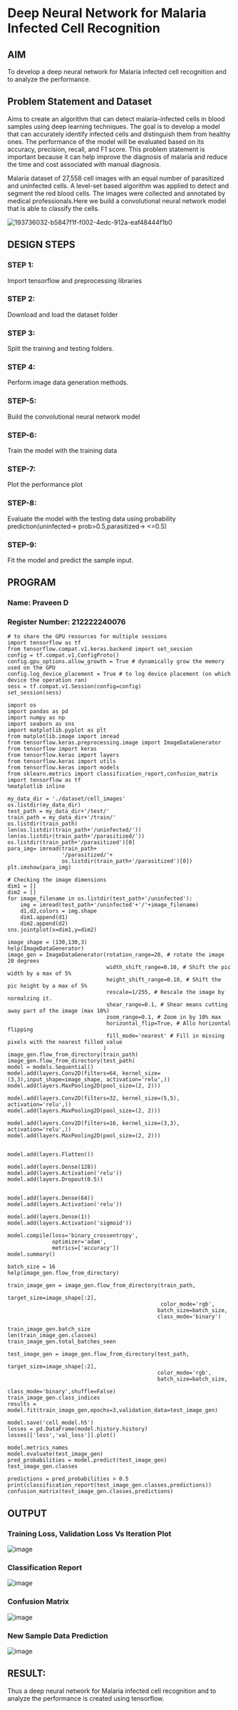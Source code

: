 # Deep Neural Network for Malaria Infected Cell Recognition

## AIM

To develop a deep neural network for Malaria infected cell recognition and to analyze the performance.

## Problem Statement and Dataset
Aims to create an algorithm that can detect malaria-infected cells in blood samples using deep learning techniques. The goal is to develop a model that can accurately identify infected cells and distinguish them from healthy ones. The performance of the model will be evaluated based on its accuracy, precision, recall, and F1 score. This problem statement is important because it can help improve the diagnosis of malaria and reduce the time and cost associated with manual diagnosis.

Malaria dataset of 27,558 cell images with an equal number of parasitized and uninfected cells. A level-set based algorithm was applied to detect and segment the red blood cells. The images were collected and annotated by medical professionals.Here we build a convolutional neural network model that is able to classify the cells.

![193736032-b5847f1f-f002-4edc-912a-eaf48444f1b0](https://github.com/etjabajasphin/malaria-cell-recognition/assets/119218812/3704a85a-de49-47ec-bce6-a6dabd2102de)


## DESIGN STEPS

### STEP 1:
Import tensorflow and preprocessing libraries
### STEP 2:
Download and load the dataset folder
### STEP 3:
Split the training and testing folders.
### STEP 4:
Perform image data generation methods.
### STEP-5:
Build the convolutional neural network model
### STEP-6:
Train the model with the training data
### STEP-7:
Plot the performance plot
### STEP-8:
Evaluate the model with the testing data using probability prediction(uninfected-> prob>0.5,parasitized-> <=0.5)
### STEP-9:
Fit the model and predict the sample input.
## PROGRAM

### Name: Praveen D

### Register Number: 212222240076

```
# to share the GPU resources for multiple sessions
import tensorflow as tf
from tensorflow.compat.v1.keras.backend import set_session
config = tf.compat.v1.ConfigProto()
config.gpu_options.allow_growth = True # dynamically grow the memory used on the GPU
config.log_device_placement = True # to log device placement (on which device the operation ran)
sess = tf.compat.v1.Session(config=config)
set_session(sess)

import os
import pandas as pd
import numpy as np
import seaborn as sns
import matplotlib.pyplot as plt
from matplotlib.image import imread
from tensorflow.keras.preprocessing.image import ImageDataGenerator
from tensorflow import keras
from tensorflow.keras import layers
from tensorflow.keras import utils
from tensorflow.keras import models
from sklearn.metrics import classification_report,confusion_matrix
import tensorflow as tf
%matplotlib inline

my_data_dir = './dataset/cell_images'
os.listdir(my_data_dir)
test_path = my_data_dir+'/test/'
train_path = my_data_dir+'/train/'
os.listdir(train_path)
len(os.listdir(train_path+'/uninfected/'))
len(os.listdir(train_path+'/parasitized/'))
os.listdir(train_path+'/parasitized')[0]
para_img= imread(train_path+
                 '/parasitized/'+
                 os.listdir(train_path+'/parasitized')[0])
plt.imshow(para_img)

# Checking the image dimensions
dim1 = []
dim2 = []
for image_filename in os.listdir(test_path+'/uninfected'):
    img = imread(test_path+'/uninfected'+'/'+image_filename)
    d1,d2,colors = img.shape
    dim1.append(d1)
    dim2.append(d2)
sns.jointplot(x=dim1,y=dim2)

image_shape = (130,130,3)
help(ImageDataGenerator)
image_gen = ImageDataGenerator(rotation_range=20, # rotate the image 20 degrees
                               width_shift_range=0.10, # Shift the pic width by a max of 5%
                               height_shift_range=0.10, # Shift the pic height by a max of 5%
                               rescale=1/255, # Rescale the image by normalzing it.
                               shear_range=0.1, # Shear means cutting away part of the image (max 10%)
                               zoom_range=0.1, # Zoom in by 10% max
                               horizontal_flip=True, # Allo horizontal flipping
                               fill_mode='nearest' # Fill in missing pixels with the nearest filled value
                              )
image_gen.flow_from_directory(train_path)
image_gen.flow_from_directory(test_path)
model = models.Sequential()
model.add(layers.Conv2D(filters=64, kernel_size=(3,3),input_shape=image_shape, activation='relu',))
model.add(layers.MaxPooling2D(pool_size=(2, 2)))

model.add(layers.Conv2D(filters=32, kernel_size=(5,5), activation='relu',))
model.add(layers.MaxPooling2D(pool_size=(2, 2)))

model.add(layers.Conv2D(filters=16, kernel_size=(3,3), activation='relu',))
model.add(layers.MaxPooling2D(pool_size=(2, 2)))


model.add(layers.Flatten())

model.add(layers.Dense(128))
model.add(layers.Activation('relu'))
model.add(layers.Dropout(0.5))


model.add(layers.Dense(64))
model.add(layers.Activation('relu'))

model.add(layers.Dense(1))
model.add(layers.Activation('sigmoid'))

model.compile(loss='binary_crossentropy',
              optimizer='adam',
              metrics=['accuracy'])
model.summary()

batch_size = 16
help(image_gen.flow_from_directory)

train_image_gen = image_gen.flow_from_directory(train_path,
                                               target_size=image_shape[:2],
                                                color_mode='rgb',
                                               batch_size=batch_size,
                                               class_mode='binary')

train_image_gen.batch_size
len(train_image_gen.classes)
train_image_gen.total_batches_seen

test_image_gen = image_gen.flow_from_directory(test_path,
                                               target_size=image_shape[:2],
                                               color_mode='rgb',
                                               batch_size=batch_size,
                                               class_mode='binary',shuffle=False)
train_image_gen.class_indices
results = model.fit(train_image_gen,epochs=3,validation_data=test_image_gen)

model.save('cell_model.h5')
losses = pd.DataFrame(model.history.history)
losses[['loss','val_loss']].plot()

model.metrics_names
model.evaluate(test_image_gen)
pred_probabilities = model.predict(test_image_gen)
test_image_gen.classes

predictions = pred_probabilities > 0.5
print(classification_report(test_image_gen.classes,predictions))
confusion_matrix(test_image_gen.classes,predictions)

```

## OUTPUT

### Training Loss, Validation Loss Vs Iteration Plot
![image](https://github.com/praveenmax55/malaria-cell-recognition/assets/113497509/8731d9ca-02b1-4981-b43d-34ce409a86d9)



### Classification Report
![image](https://github.com/praveenmax55/malaria-cell-recognition/assets/113497509/001b4323-19cb-4df9-a2cf-f90935650f42)


### Confusion Matrix

![image](https://github.com/praveenmax55/malaria-cell-recognition/assets/113497509/d721666b-c40d-4b8a-86f8-2d43244b82c7)

### New Sample Data Prediction
![image](https://github.com/praveenmax55/malaria-cell-recognition/assets/113497509/a2d6713e-ef95-4539-a6ea-8eb701703e1f)


## RESULT:
Thus a deep neural network for Malaria infected cell recognition and to analyze the performance is created using tensorflow.
